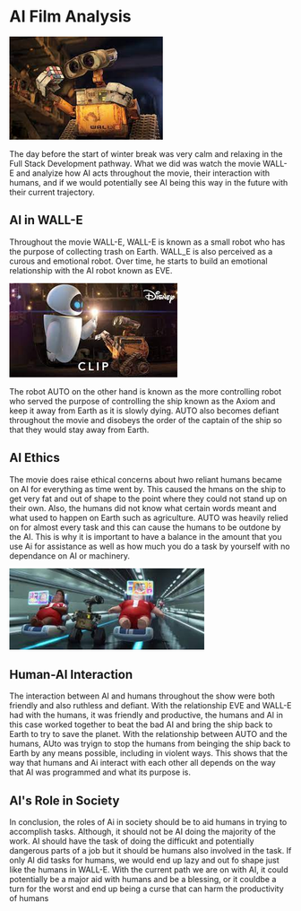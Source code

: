# AI Film Analysis


![WALL-E holding a rubix cube](/assets/download.jpg) 

The day before the start of winter break was very calm and relaxing in the Full Stack Development pathway. What we did was watch the movie WALL-E and analyize how AI acts throughout the movie, their interaction with humans, and if we would potentially see AI being this way in the future with their current trajectory. 

## **AI in WALL-E**

Throughout the movie WALL-E, WALL-E is known as a small robot who has the purpose of collecting trash on Earth. WALL_E is also perceived as a curous and emotional robot. Over time, he starts to build an emotional relationship with the AI robot known as EVE. 

![EVE holding a light bulb in front of WALL-E](/assets/download-2.jpg)  

The robot AUTO on the other hand is known as the more controlling robot who served the purpose of controlling the ship known as the Axiom and keep it away from Earth as it is slowly dying. AUTO also becomes defiant throughout the movie and disobeys the order of the captain of the ship so that they would stay away from Earth.

## **AI Ethics**

The movie does raise ethical concerns about hwo reliant humans became on AI for everything as time went by. This caused the hmans on the ship to get very fat and out of shape to the point where they could not stand up on their own. Also, the humans did not know what certain words meant and what used to happen on Earth such as agriculture. AUTO was heavily relied on for almost every task and this can cause the humans to be outdone by the AI. This is why it is important to have a balance in the amount that you use Ai for assistance as well as how much you do a task by yourself with no dependance on AI or machinery.

![WALL-E moving in between 2 humans in chairs](/assets/download-1.jpg) 
## **Human-AI Interaction**

The interaction between AI and humans throughout the show were both friendly and also ruthless and defiant. With the relationship EVE and WALL-E had with the humans, it was friendly and productive, the humans and AI in this case worked together to beat the bad AI and bring the ship back to Earth to try to save the planet. With the relationship between AUTO and the humans, AUto was tryign to stop the humans from beinging the ship back to Earth by any means possible, including in violent ways. This shows that the way that humans and Ai interact with each other all depends on the way that AI was programmed and what its purpose is.

## **AI's Role in Society**

In conclusion, the roles of Ai in society should be to aid humans in trying to accomplish tasks. Although, it should not be AI doing the majority of the work. AI should have the task of doing the difficukt and potentially dangerous parts of a job but it should be humans also involved in the task. If only AI did tasks for humans, we would end up lazy and out fo shape just like the humans in WALL-E. With the current path we are on with AI, it could potentially be a major aid with humans and be a blessing, or it couldbe a turn for the worst and end up being a curse that can harm the productivity of humans